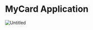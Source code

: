 # MyCard Application
![Untitled](https://github.com/RaghadAbd/LearnFlutterStepByStep/assets/116813849/57c44d1c-e039-4ceb-ac2d-36be07775ebd)
